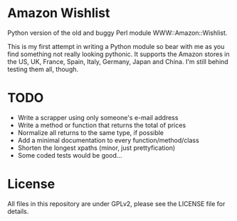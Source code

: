 Amazon Wishlist
===============

Python version of the old and buggy Perl module WWW::Amazon::Wishlist.

This is my first attempt in writing a Python module so bear with me as you find something not really looking pythonic. It supports the Amazon stores in the US, UK, France, Spain, Italy, Germany, Japan and China. I'm still behind testing them all, though.

TODO
====

* Write a scrapper using only someone's e-mail address
* Write a method or function that returns the total of prices
* Normalize all returns to the same type, if possible
* Add a minimal documentation to every function/method/class
* Shorten the longest xpaths (minor, just prettyfication)
* Some coded tests would be good...

License
=======

All files in this repository are under GPLv2, please see the LICENSE file for details.
